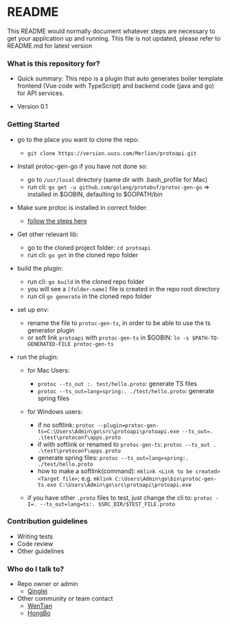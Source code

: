 # README #

This README would normally document whatever steps are necessary to get your application up and running.
This file is not updated, please refer to README.md for latest version

### What is this repository for?

* Quick summary: This repo is a plugin that auto generates boiler template frontend (Vue code with TypeScript) and backend code (java and go) for API services.
  
* Version 0.1


### Getting Started ###

* go to the place you want to clone the repo:
    * `git clone https://version.uuzu.com/Merlion/protoapi.git`

* Install protoc-gen-go if you have not done so:
    * go to `/usr/local` directory (same dir with .bash_profile for Mac)
    * run cli: `go get -u github.com/golang/protobuf/protoc-gen-go` => installed in $GOBIN, defaulting to $GOPATH/bin

* Make sure protoc is installed in correct folder:
    * [follow the steps here](http://google.github.io/proto-lens/installing-protoc.html)

* Get other relevant lib:
    * go to the cloned project folder: `cd protoapi`
    * run cli: `go get` in the cloned repo folder

* build the plugin:
    * run cli: `go build` in the cloned repo folder
    * you will see a `[folder-name]` file is created in the repo root directory
    * run cli  `go generate` in the cloned repo folder

* set up env:
    * rename the file to `protoc-gen-ts`, in order to be able to use the ts generator plugin
    * or soft link `protoapi` with `protoc-gen-ts` in $GOBIN: `ln -s $PATH-TO-GENERATED-FILE protoc-gen-ts`

* run the plugin:

    * for Mac Users:
        * `protoc --ts_out :. test/hello.proto`:  generate TS files
        * `protoc --ts_out=lang=spring:. ./test/hello.proto`: generate spring files

    * for Windows users:
        * if no softlink: `protoc --plugin=protoc-gen-ts=C:\Users\Admin\go\src\protoapi\protoapi.exe --ts_out=. .\test\protoconf\apps.proto`
        * if with softlink or renamed to `protoc-gen-ts`: `protoc --ts_out . .\test\protoconf\apps.proto`
        * generate spring files: `protoc --ts_out=lang=spring:. ./test/hello.proto`
        * how to make a softlink(command): `mklink <Link to be created> <Target file>`; e.g. `mklink C:\Users\Admin\go\bin\protoc-gen-ts.exe C:\Users\Admin\go\src\protoapi\protoapi.exe`

    * if you have other `.proto` files to test, just change the cli to: `protoc -I=. --ts_out=lang=ts:. $SRC_DIR/$TEST_FILE.proto`

### Contribution guidelines ###

* Writing tests
* Code review
* Other guidelines

### Who do I talk to? ###

* Repo owner or admin
    - [Qinglei](ZHUQL@YOOZOO.COM)
* Other community or team contact
    - [WenTian](WengW@yoozoo.com)
    - [HongBo](WuHongbo@yoozoo.com)
